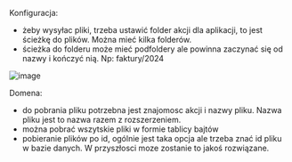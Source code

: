 Konfiguracja:

- żeby wysyłac pliki, trzeba ustawić folder akcji dla aplikacji, to jest ścieżkę do plików. Można mieć kilka folderów.
- ścieżka do folderu może mieć podfoldery ale powinna zaczynać się od nazwy i kończyć nią. Np: faktury/2024


![image](https://github.com/Maniek13/EmailWebService/assets/47826375/1e08ad28-97e2-4cca-9aa1-a945ae7e2d4d)

Domena:
- do pobrania pliku potrzebna jest znajomosc akcji i nazwy pliku. Nazwa pliku jest to nazwa razem z rozszerzeniem.
- można pobrać wszytskie pliki w formie tablicy bajtów
- pobieranie plików po id, ogólnie jest taka opcja ale trzeba znać id pliku w bazie danych. W przyszłosci moze zostanie to jakoś rozwiązane.
